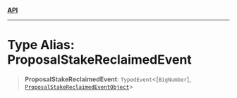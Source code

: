 [**API**](../../../README.md)

***

# Type Alias: ProposalStakeReclaimedEvent

> **ProposalStakeReclaimedEvent**: `TypedEvent`\<\[`BigNumber`\], [`ProposalStakeReclaimedEventObject`](../interfaces/ProposalStakeReclaimedEventObject.md)\>
